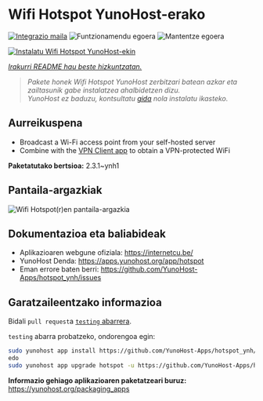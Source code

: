 <!--
Ohart ongi: README hau automatikoki sortu da <https://github.com/YunoHost/apps/tree/master/tools/readme_generator>ri esker
EZ editatu eskuz.
-->

# Wifi Hotspot YunoHost-erako

[![Integrazio maila](https://dash.yunohost.org/integration/hotspot.svg)](https://dash.yunohost.org/appci/app/hotspot) ![Funtzionamendu egoera](https://ci-apps.yunohost.org/ci/badges/hotspot.status.svg) ![Mantentze egoera](https://ci-apps.yunohost.org/ci/badges/hotspot.maintain.svg)

[![Instalatu Wifi Hotspot YunoHost-ekin](https://install-app.yunohost.org/install-with-yunohost.svg)](https://install-app.yunohost.org/?app=hotspot)

*[Irakurri README hau beste hizkuntzatan.](./ALL_README.md)*

> *Pakete honek Wifi Hotspot YunoHost zerbitzari batean azkar eta zailtasunik gabe instalatzea ahalbidetzen dizu.*  
> *YunoHost ez baduzu, kontsultatu [gida](https://yunohost.org/install) nola instalatu ikasteko.*

## Aurreikuspena

* Broadcast a Wi-Fi access point from your self-hosted server
* Combine with the [VPN Client app](https://github.com/labriqueinternet/vpnclient_ynh) to obtain a VPN-protected WiFi


**Paketatutako bertsioa:** 2.3.1~ynh1

## Pantaila-argazkiak

![Wifi Hotspot(r)en pantaila-argazkia](./doc/screenshots/hotspot.png)

## Dokumentazioa eta baliabideak

- Aplikazioaren webgune ofiziala: <https://internetcu.be/>
- YunoHost Denda: <https://apps.yunohost.org/app/hotspot>
- Eman errore baten berri: <https://github.com/YunoHost-Apps/hotspot_ynh/issues>

## Garatzaileentzako informazioa

Bidali `pull request`a [`testing` abarrera](https://github.com/YunoHost-Apps/hotspot_ynh/tree/testing).

`testing` abarra probatzeko, ondorengoa egin:

```bash
sudo yunohost app install https://github.com/YunoHost-Apps/hotspot_ynh/tree/testing --debug
edo
sudo yunohost app upgrade hotspot -u https://github.com/YunoHost-Apps/hotspot_ynh/tree/testing --debug
```

**Informazio gehiago aplikazioaren paketatzeari buruz:** <https://yunohost.org/packaging_apps>
